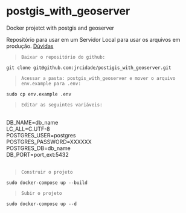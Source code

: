# postgis_with_geoserver
Docker projetct with postgis and geoserver

Repositório para usar em um Servidor Local para usar os arquivos em produção.
[Dúvidas](https://wa.me/message/H73OMWQ3X346E1)

>`Baixar o repositório do github:`
```
git clone git@github.com:jrcidade/postigis_with_geoserver.git
```
>`Acessar a pasta: postgis_with_geoserver e mover o arquivo env.example para .env:`
```
sudo cp env.example .env
```
>`Editar as seguintes variáveis:`
<br />
DB_NAME=db_name
<br />
LC_ALL=C.UTF-8
<br />
POSTGRES_USER=postgres
<br />
POSTGRES_PASSWORD=XXXXXX
<br />
POSTGRES_DB=db_name
<br />
DB_PORT=port_ext:5432
<br />
<br />


>`Construir o projeto`
```
sudo docker-compose up --build
```
>`Subir o projeto`
```
sudo docker-compose up --d
```

